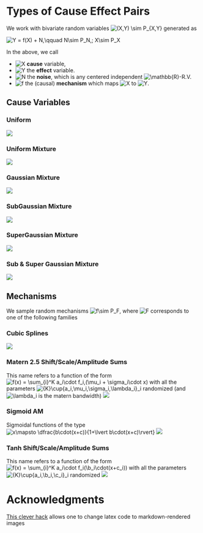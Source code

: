 # Types of Cause Effect Pairs
We work with bivariate random variables ![(X,Y) \sim P_{X,Y}](https://render.githubusercontent.com/render/math?math=(X%2CY)%20%5Csim%20P_%7BX%2CY%7D) generated as  

![Y = f(X) + N,\qquad N\sim P_N,\; X\sim P_X](https://render.githubusercontent.com/render/math?math=Y%20%3D%20f(X)%20%2B%20N%2C%5Cqquad%20N%5Csim%20P_N%2C%5C%3B%20X%5Csim%20P_X)  

In the above, we call
* ![$X$](https://render.githubusercontent.com/render/math?math=%24X%24) **cause** variable,
* ![$Y$](https://render.githubusercontent.com/render/math?math=%24Y%24) the **effect** variable.
* ![$N$](https://render.githubusercontent.com/render/math?math=%24N%24) the **noise**, which is any centered independent ![$\mathbb{R}$](https://render.githubusercontent.com/render/math?math=%24%5Cmathbb%7BR%7D%24)-R.V.
* ![$f$](https://render.githubusercontent.com/render/math?math=%24f%24) the (causal) **mechanism** which maps ![$X$](https://render.githubusercontent.com/render/math?math=%24X%24) to ![$Y$](https://render.githubusercontent.com/render/math?math=%24Y%24).

## Cause Variables
### Uniform
![](./cause/uniform.png?raw=true)

### Uniform Mixture
![](./cause/uniform_mixture.png?raw=true)

### Gaussian Mixture
![](./cause/gaussian_mixture.png?raw=true)

### SubGaussian Mixture
![](./cause/subgaussian_mixture.png?raw=true)

### SuperGaussian Mixture
![](./cause/supergaussian_mixture.png?raw=true)

### Sub & Super Gaussian Mixture
![](./cause/supergaussian_mixture.png?raw=true)

## Mechanisms
We sample random mechanisms ![$f\sim P_F$](https://render.githubusercontent.com/render/math?math=%24f%5Csim%20P_F%24), where ![$F$](https://render.githubusercontent.com/render/math?math=%24F%24) corresponds to one of the following families
### Cubic Splines
![](./mechanism/cubic_spline.png?raw=true)

### Matern 2.5 Shift/Scale/Amplitude Sums
This name refers to a function of the form
![f(x) =  \sum_{i}^K a_i\cdot f_i\,(\mu_i + \sigma_i\cdot x)](https://render.githubusercontent.com/render/math?math=f(x)%20%3D%20%20%5Csum_%7Bi%7D%5EK%20a_i%5Ccdot%20f_i%5C%2C(%5Cmu_i%20%2B%20%5Csigma_i%5Ccdot%20x))
with all the parameters ![\{K\}\cup\{a_i,\mu_i,\sigma_i,\lambda_i\}_i](https://render.githubusercontent.com/render/math?math=%5C%7BK%5C%7D%5Ccup%5C%7Ba_i%2C%5Cmu_i%2C%5Csigma_i%2C%5Clambda_i%5C%7D_i) randomized (and ![\lambda_i](https://render.githubusercontent.com/render/math?math=%5Clambda_i) is the matern bandwidth)
![](./mechanism/matern_sums.png?raw=true)

### Sigmoid AM
Sigmoidal functions of the type ![x\mapsto \dfrac{b\cdot(x+c)}{1+\lvert b\cdot(x+c)\rvert}](https://render.githubusercontent.com/render/math?math=x%5Cmapsto%20%5Cdfrac%7Bb%5Ccdot(x%2Bc)%7D%7B1%2B%5Clvert%20b%5Ccdot(x%2Bc)%5Crvert%7D)
![](./mechanism/sigmoid_am.png?raw=true)

### Tanh Shift/Scale/Amplitude Sums
This name refers to a function of the form
![f(x) = \sum_{i}^K a_i\cdot f_i(\b_i\cdot(x+c_i))](https://render.githubusercontent.com/render/math?math=f(x)%20%3D%20%5Csum_%7Bi%7D%5EK%20a_i%5Ccdot%20f_i(%5Cb_i%5Ccdot(x%2Bc_i)))
with all the parameters ![\{K\}\cup\{a_i,\b_i,\c_i\}_i](https://render.githubusercontent.com/render/math?math=%5C%7BK%5C%7D%5Ccup%5C%7Ba_i%2C%5Cb_i%2C%5Cc_i%5C%7D_i) randomized
![](./mechanism/tanh_sum.png?raw=true)

# Acknowledgments
[This clever hack](https://alexanderrodin.com/github-latex-markdown/?math=(X%2CY)%20%5Csim%20P_%7BX%2CY%7D) allows one to change latex code to markdown-rendered images
